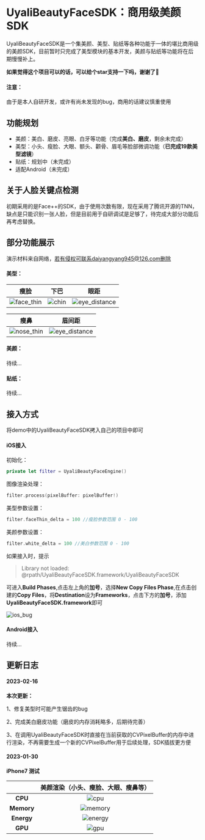 # UyaliBeautyFaceSDK：商用级美颜SDK

UyaliBeautyFaceSDK是一个集美颜、美型、贴纸等各种功能于一体的堪比商用级的美颜SDK，目前暂时只完成了美型模块的基本开发，美颜与贴纸等功能将在后期慢慢补上。

**如果觉得这个项目可以的话，可以给个star支持一下吗，谢谢了**🙏

#### 注意：

由于是本人自研开发，或许有尚未发现的bug，商用的话建议慎重使用

## 功能规划

- 美颜：美白、磨皮、亮眼、白牙等功能（完成**美白、磨皮**，剩余未完成）
- 美型：小头、瘦脸、大眼、额头、颧骨、眉毛等脸部微调功能（**已完成19款美型滤镜**）
- 贴纸：规划中（未完成）
- 适配Android（未完成）

## 关于人脸关键点检测

初期采用的是Face++的SDK，由于使用次数有限，现在采用了腾讯开源的TNN，缺点是只能识别一张人脸，但是目前用于自研调试是足够了，待完成大部分功能后再考虑替换。

## 部分功能展示

演示材料来自网络，若有侵权可联系daiyangyang945@126.com删除

#### 美型：

|                             瘦脸                             |                             下巴                             |                             眼距                             |
| :----------------------------------------------------------: | :----------------------------------------------------------: | :----------------------------------------------------------: |
| ![face_thin](https://github.com/daiyangyang945/UyaliBeautyFaceSDK/blob/main/gif/face_thin.gif) | ![chin](https://github.com/daiyangyang945/UyaliBeautyFaceSDK/blob/main/gif/chin.gif) | ![eye_distance](https://github.com/daiyangyang945/UyaliBeautyFaceSDK/blob/main/gif/eye_distance.gif) |

|                             瘦鼻                             |                            眉间距                            |
| :----------------------------------------------------------: | :----------------------------------------------------------: |
| ![nose_thin](https://github.com/daiyangyang945/UyaliBeautyFaceSDK/blob/main/gif/nose_thin.gif) | ![eye_distance](https://github.com/daiyangyang945/UyaliBeautyFaceSDK/blob/main/gif/eyebrow_distance.gif) |

#### 美颜：

待续...

#### 贴纸：

待续...

## 接入方式

将demo中的UyaliBeautyFaceSDK拷入自己的项目中即可

#### iOS接入

初始化：

```swift
private let filter = UyaliBeautyFaceEngine()
```

图像渲染处理：

```swift
filter.process(pixelBuffer: pixelBuffer!)
```

美型参数设置：

```swift
filter.faceThin_delta = 100 //瘦脸参数范围 0 - 100
```

美颜参数设置：

```swift
filter.white_delta = 100 //美白参数范围 0 - 100
```

如果接入时，提示

> Library not loaded: @rpath/UyaliBeautyFaceSDK.framework/UyaliBeautyFaceSDK

可进入**Build Phases**,点击左上角的**加号**，选择**New Copy Files Phase**,在点击创建的**Copy Files**，将**Destination**设为**Frameworks**，点击下方的**加号**，添加**UyaliBeautyFaceSDK.framework**即可

![ios_bug](https://github.com/daiyangyang945/UyaliBeautyFaceSDK/blob/main/screenshot/ios_bug.png)

#### Android接入

待续...

## 更新日志

#### 2023-02-16

**本次更新：**

1、修复美型时可能产生锯齿的bug

2、完成美白磨皮功能（磨皮的内存消耗略多，后期待完善）

3、在调用UyaliBeautyFaceSDK时直接在当前获取的CVPixelBuffer的内存中进行渲染，不再需要生成一个新的CVPixelBuffer用于后续处理，SDK插拔更方便



#### 2023-01-30

**iPhone7 测试** 

|            |             美颜渲染（小头、瘦脸、大眼、瘦鼻等）             |
| :--------: | :----------------------------------------------------------: |
|  **CPU**   | ![cpu](https://github.com/daiyangyang945/UyaliBeautyFaceSDK/blob/main/screenshot/cpu.png) |
| **Memory** | ![memory](https://github.com/daiyangyang945/UyaliBeautyFaceSDK/blob/main/screenshot/memory.png) |
| **Energy** | ![energy](https://github.com/daiyangyang945/UyaliBeautyFaceSDK/blob/main/screenshot/energy.png) |
|  **GPU**   | ![gpu](https://github.com/daiyangyang945/UyaliBeautyFaceSDK/blob/main/screenshot/gpu.png) |

